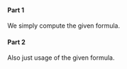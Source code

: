 #### Part 1

We simply compute the given formula.

#### Part 2

Also just usage of the given formula.
